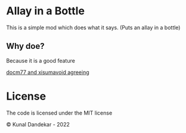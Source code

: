 # Allay in a Bottle

This is a simple mod which does what it says. (Puts an allay in a bottle)

## Why doe?

Because it is a good feature

[docm77 and xisumavoid agreeing](https://www.youtube.com/clip/Ugkx6wkQZ17IWVnvSuL6fhBg5voR10-hA7uR)


# License

The code is licensed under the MIT license 

©️ Kunal Dandekar - 2022